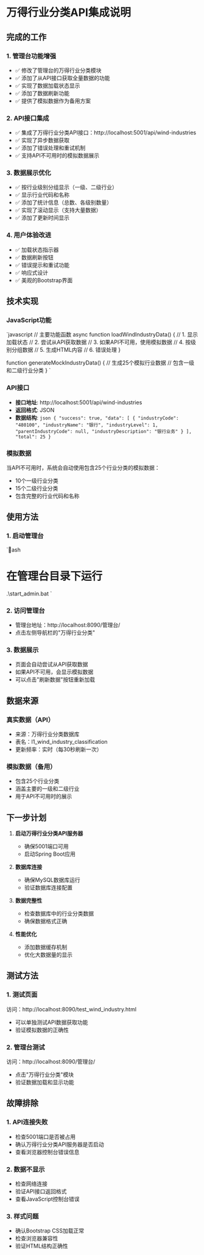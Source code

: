 # 万得行业分类API集成说明

## 完成的工作

### 1. 管理台功能增强
- ✅ 修改了管理台的万得行业分类模块
- ✅ 添加了从API接口获取全量数据的功能
- ✅ 实现了数据加载状态显示
- ✅ 添加了数据刷新功能
- ✅ 提供了模拟数据作为备用方案

### 2. API接口集成
- ✅ 集成了万得行业分类API接口：http://localhost:5001/api/wind-industries
- ✅ 实现了异步数据获取
- ✅ 添加了错误处理和重试机制
- ✅ 支持API不可用时的模拟数据展示

### 3. 数据展示优化
- ✅ 按行业级别分组显示（一级、二级行业）
- ✅ 显示行业代码和名称
- ✅ 添加了统计信息（总数、各级别数量）
- ✅ 实现了滚动显示（支持大量数据）
- ✅ 添加了更新时间显示

### 4. 用户体验改进
- ✅ 加载状态指示器
- ✅ 数据刷新按钮
- ✅ 错误提示和重试功能
- ✅ 响应式设计
- ✅ 美观的Bootstrap界面

## 技术实现

### JavaScript功能
`javascript
// 主要功能函数
async function loadWindIndustryData() {
    // 1. 显示加载状态
    // 2. 尝试从API获取数据
    // 3. 如果API不可用，使用模拟数据
    // 4. 按级别分组数据
    // 5. 生成HTML内容
    // 6. 错误处理
}

function generateMockIndustryData() {
    // 生成25个模拟行业数据
    // 包含一级和二级行业分类
}
`

### API接口
- **接口地址**: http://localhost:5001/api/wind-industries
- **返回格式**: JSON
- **数据结构**:
  `json
  {
    "success": true,
    "data": [
      {
        "industryCode": "480100",
        "industryName": "银行",
        "industryLevel": 1,
        "parentIndustryCode": null,
        "industryDescription": "银行业务"
      }
    ],
    "total": 25
  }
  `

### 模拟数据
当API不可用时，系统会自动使用包含25个行业分类的模拟数据：
- 10个一级行业分类
- 15个二级行业分类
- 包含完整的行业代码和名称

## 使用方法

### 1. 启动管理台
`ash
# 在管理台目录下运行
.\start_admin.bat
`

### 2. 访问管理台
- 管理台地址：http://localhost:8090/管理台/
- 点击左侧导航栏的"万得行业分类"

### 3. 数据展示
- 页面会自动尝试从API获取数据
- 如果API不可用，会显示模拟数据
- 可以点击"刷新数据"按钮重新加载

## 数据来源

### 真实数据（API）
- 来源：万得行业分类数据库
- 表名：l1_wind_industry_classification
- 更新频率：实时（每30秒刷新一次）

### 模拟数据（备用）
- 包含25个行业分类
- 涵盖主要的一级和二级行业
- 用于API不可用时的展示

## 下一步计划

1. **启动万得行业分类API服务器**
   - 确保5001端口可用
   - 启动Spring Boot应用

2. **数据库连接**
   - 确保MySQL数据库运行
   - 验证数据库连接配置

3. **数据完整性**
   - 检查数据库中的行业分类数据
   - 确保数据格式正确

4. **性能优化**
   - 添加数据缓存机制
   - 优化大数据量的显示

## 测试方法

### 1. 测试页面
访问：http://localhost:8090/test_wind_industry.html
- 可以单独测试API数据获取功能
- 验证模拟数据的正确性

### 2. 管理台测试
访问：http://localhost:8090/管理台/
- 点击"万得行业分类"模块
- 验证数据加载和显示功能

## 故障排除

### 1. API连接失败
- 检查5001端口是否被占用
- 确认万得行业分类API服务器是否启动
- 查看浏览器控制台错误信息

### 2. 数据不显示
- 检查网络连接
- 验证API接口返回格式
- 查看JavaScript控制台错误

### 3. 样式问题
- 确认Bootstrap CSS加载正常
- 检查浏览器兼容性
- 验证HTML结构正确性
